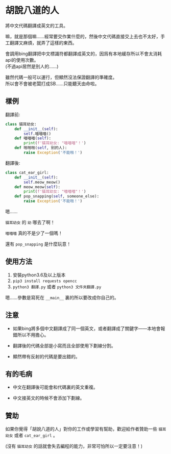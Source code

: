 # 胡說八道的人

將中文代碼翻譯成英文的工具。

嘛，就是那個嘛……經常要交作業什麼的，然後中文代碼直接交上去也不太好，手工翻譯又麻煩，就弄了這樣的東西。

會調用bing翻譯把中文標識符都翻譯成英文的，因爲有本地緩存所以不會太消耗api的使用次數。   
(不過api居然是別人的……)

雖然代碼一般可以運行，但顯然沒法保證翻譯的準確度。   
所以會不會被老闆打成SB……只能聽天由命啦。

## 樣例

翻譯前: 

```python
class 貓耳幼女:
    def __init__(self):
        self.喵喵喵()
    def 喵喵喵(self):
        print(f'貓耳幼女: "喵喵喵"！')
    def 啪啪啪(self, 别的人):
        raise Exception('不能啪！')
```

翻譯後: 

```python
class cat_ear_girl:
    def __init__(self):
        self.meow_meow()
    def meow_meow(self):
        print(f'貓耳幼女: "喵喵喵"！')
    def pop_snapping(self, someone_else):
        raise Exception('不能啪！')
```

嗯……

`貓耳幼女` 的 `幼` 哪去了啊！

`喵喵喵` 真的不是少了一個嗎！

還有 `pop_snapping` 是什麼玩意！

## 使用方法

1.  安裝python3.6及以上版本
2.  `pip3 install requests opencc`
3.  `python3 翻譯.py` 或者 `python3 文件夾翻譯.py`

嗯……參數是寫死在 `__main__` 裏的所以要改成你自己的。

## 注意

+ 如果bing將多個中文翻譯成了同一個英文，或者翻譯成了關鍵字——本地會報錯所以不用擔心。

+ 翻譯後的代碼全部是小寫而且全部使用下劃線分割。

+ 顯然帶有反射的代碼是要出錯的。


## 有的毛病

+ 中文在翻譯後可能會和代碼裏的英文重複。

+ 中文接英文的時候不會添加下劃線。

## 贊助

如果你覺得「胡說八道的人」對你的工作或學習有幫助，歡迎給作者贊助一些 `貓耳幼女` 或者 `cat_ear_girl` 。

(沒有 `貓耳幼女` 的話就會失去編程的能力，非常可怕所以一定要注意！)
